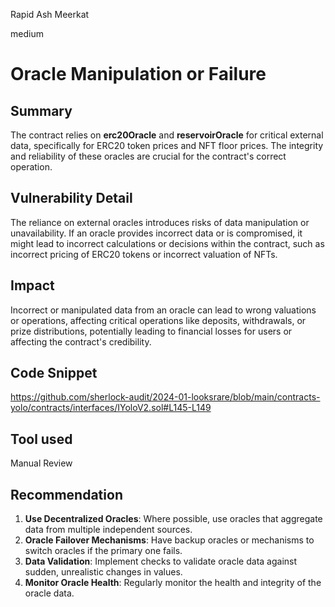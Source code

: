 Rapid Ash Meerkat

medium

# Oracle Manipulation or Failure

## Summary
The contract relies on **erc20Oracle** and **reservoirOracle** for critical external data, specifically for ERC20 token prices and NFT floor prices. The integrity and reliability of these oracles are crucial for the contract's correct operation.
## Vulnerability Detail
The reliance on external oracles introduces risks of data manipulation or unavailability. If an oracle provides incorrect data or is compromised, it might lead to incorrect calculations or decisions within the contract, such as incorrect pricing of ERC20 tokens or incorrect valuation of NFTs.
## Impact
Incorrect or manipulated data from an oracle can lead to wrong valuations or operations, affecting critical operations like deposits, withdrawals, or prize distributions, potentially leading to financial losses for users or affecting the contract's credibility.
## Code Snippet
https://github.com/sherlock-audit/2024-01-looksrare/blob/main/contracts-yolo/contracts/interfaces/IYoloV2.sol#L145-L149
## Tool used

Manual Review

## Recommendation
1. **Use Decentralized Oracles**: Where possible, use oracles that aggregate data from multiple independent sources.
2. **Oracle Failover Mechanisms**: Have backup oracles or mechanisms to switch oracles if the primary one fails.
3. **Data Validation**: Implement checks to validate oracle data against sudden, unrealistic changes in values.
4. **Monitor Oracle Health**: Regularly monitor the health and integrity of the oracle data.